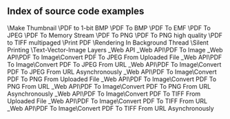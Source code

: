 ## Index of source code examples


\Make Thumbnail
\PDF to 1-bit BMP
\PDF To BMP
\PDF To EMF
\PDF To JPEG
\PDF To Memory Stream
\PDF To PNG
\PDF To PNG high quality
\PDF to TIFF multipaged
\Print PDF
\Rendering In Background Thread
\Silent Printing
\Text-Vector-Image Layers
\_Web API
\_Web API\PDF To Image
\_Web API\PDF To Image\Convert PDF To JPEG From Uploaded File
\_Web API\PDF To Image\Convert PDF To JPEG From URL
\_Web API\PDF To Image\Convert PDF To JPEG From URL Asynchronously
\_Web API\PDF To Image\Convert PDF To PNG From Uploaded File
\_Web API\PDF To Image\Convert PDF To PNG From URL
\_Web API\PDF To Image\Convert PDF To PNG From URL Asynchronously
\_Web API\PDF To Image\Convert PDF To TIFF From Uploaded File
\_Web API\PDF To Image\Convert PDF To TIFF From URL
\_Web API\PDF To Image\Convert PDF To TIFF From URL Asynchronously
